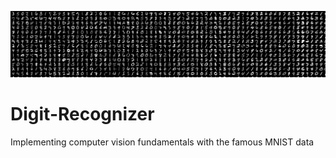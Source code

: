 ![MINST_DIgit Recognizer](README_Images/MINST.png "MINST_DIgit Recognizer")

# Digit-Recognizer
Implementing computer vision fundamentals with the famous MNIST data

